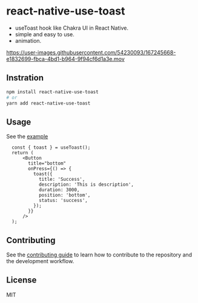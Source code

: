 # react-native-use-toast

- useToast hook like Chakra UI in React Native.
- simple and easy to use.
- animation.

https://user-images.githubusercontent.com/54230093/167245668-e1832699-fbca-4bd1-b964-9f94cf6d1a3e.mov

## Instration
```sh
npm install react-native-use-toast
# or
yarn add react-native-use-toast
```

## Usage
See the [example](example/App.tsx)
```
  const { toast } = useToast();
  return (
      <Button
        title="bottom"
        onPress={() => {
          toast({
            title: 'Success',
            description: 'This is description',
            duration: 3000,
            position: 'bottom',
            status: 'success',
          });
        }}
      />
  );
```

## Contributing

See the [contributing guide](CONTRIBUTING.md) to learn how to contribute to the repository and the development workflow.

## License
MIT
